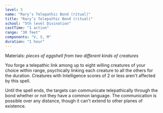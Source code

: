 ```yaml
---
level: 5
name: "Rary’s Telepathic Bond (ritual)"
title: "Rary’s Telepathic Bond (ritual)"
school: "5th level Divination"
castTime: "1 action"
range: "30 feet"
components: "V, S, M"
duration: "1 hour"
---
```


Materials: *pieces of eggshell from two different kinds of creatures*

You forge a telepathic link among up to eight willing creatures of your choice within range, psychically linking each creature to all the others for the duration. Creatures with Intelligence scores of 2 or less aren't affected by this spell.

Until the spell ends, the targets can communicate telepathically through the bond whether or not they have a common language. The communication is possible over any distance, though it can't extend to other planes of existence.
